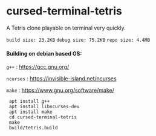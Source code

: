 # cursed-terminal-tetris

A Tetris clone playable on terminal very quickly.

`build size: 23.2KB`
`debug size: 75.2KB`
`repo size: 4.4MB`

#### Building on debian based OS:

`g++`  : <https://gcc.gnu.org/>

`ncurses` : <https://invisible-island.net/ncurses>

`make` : https://www.gnu.org/software/make/

     apt install g++
     apt install libncurses-dev
     apt install make
     cd cursed-terminal-tetris
     make
     build/tetris.build
